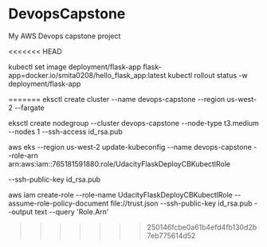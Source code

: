 # DevopsCapstone
My AWS Devops capstone project

<<<<<<< HEAD



kubectl set image deployment/flask-app flask-app=docker.io/smita0208/hello_flask_app:latest
kubectl rollout status -w deployment/flask-app

=======
eksctl create cluster --name devops-capstone --region us-west-2 --fargate

eksctl create nodegroup --cluster devops-capstone --node-type t3.medium --nodes 1 --ssh-access id_rsa.pub

aws eks --region us-west-2 update-kubeconfig --name devops-capstone --role-arn arn:aws:iam::765181591880:role/UdacityFlaskDeployCBKubectlRole



--ssh-public-key id_rsa.pub

aws iam create-role --role-name UdacityFlaskDeployCBKubectlRole --assume-role-policy-document file://trust.json --ssh-public-key id_rsa.pub --output text --query 'Role.Arn'
>>>>>>> 250146fcbe0a61b4efd4fb130d2b7eb775614d52
